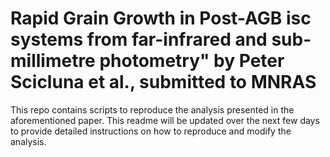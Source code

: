 # Rapid Grain Growth in Post-AGB isc systems from far-infrared and sub-millimetre photometry" by Peter Scicluna et al., submitted to MNRAS 
This repo contains scripts to reproduce the analysis presented in the aforementioned paper. This readme will be updated over the next few days to provide detailed instructions on how to reproduce and modify the analysis.
